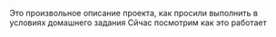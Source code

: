 Это произвольное описание проекта, как просили выполнить в условиях домашнего задания
Сйчас посмотрим как это работает
